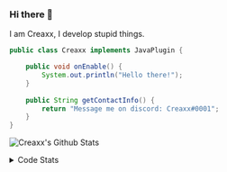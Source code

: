 ### Hi there 👋

I am Creaxx, I develop stupid things. 

```java
public class Creaxx implements JavaPlugin {

    public void onEnable() {
        System.out.println("Hello there!");
    }
    
    public String getContactInfo() {
        return "Message me on discord: Creaxx#0001";
    }
}
```

![Creaxx's Github Stats](https://github-readme-stats.vercel.app/api?username=CreaxxOG&show_icons=true&theme=dark&count_private=true)

<details>
  <summary>Code Stats</summary>

<!--START_SECTION:waka-->
![Code Time](http://img.shields.io/badge/Code%20Time-1%2C052%20hrs%2057%20mins-blue)

![Lines of code](https://img.shields.io/badge/From%20Hello%20World%20I%27ve%20Written-166%20lines%20of%20code-blue)

**🐱 My GitHub Data** 

> 🏆 0 Contributions in the Year 2023
 > 
> 📦 66.2 kB Used in GitHub's Storage 
 > 
> 🚫 Not Opted to Hire
 > 
> 📜 4 Public Repositories 
 > 
> 🔑 2 Private Repositories  
 > 
**I'm an Early 🐤** 

```text
🌞 Morning    39 commits     █░░░░░░░░░░░░░░░░░░░░░░░░   5.24% 
🌆 Daytime    386 commits    █████████████░░░░░░░░░░░░   51.88% 
🌃 Evening    304 commits    ██████████░░░░░░░░░░░░░░░   40.86% 
🌙 Night      15 commits     ░░░░░░░░░░░░░░░░░░░░░░░░░   2.02%

```
📅 **I'm Most Productive on Saturday** 

```text
Monday       66 commits     ██░░░░░░░░░░░░░░░░░░░░░░░   8.87% 
Tuesday      81 commits     ██░░░░░░░░░░░░░░░░░░░░░░░   10.89% 
Wednesday    107 commits    ███░░░░░░░░░░░░░░░░░░░░░░   14.38% 
Thursday     97 commits     ███░░░░░░░░░░░░░░░░░░░░░░   13.04% 
Friday       106 commits    ███░░░░░░░░░░░░░░░░░░░░░░   14.25% 
Saturday     200 commits    ██████░░░░░░░░░░░░░░░░░░░   26.88% 
Sunday       87 commits     ███░░░░░░░░░░░░░░░░░░░░░░   11.69%

```


📊 **This Week I Spent My Time On** 

```text
💬 Programming Languages: 
Java                     13 hrs 22 mins      ███████████████████████░░   93.34% 
XML                      27 mins             ░░░░░░░░░░░░░░░░░░░░░░░░░   3.25% 
GitIgnore file           19 mins             ░░░░░░░░░░░░░░░░░░░░░░░░░   2.27% 
YAML                     8 mins              ░░░░░░░░░░░░░░░░░░░░░░░░░   1.04% 
Kotlin                   0 secs              ░░░░░░░░░░░░░░░░░░░░░░░░░   0.06%

🔥 Editors: 
IntelliJ                 14 hrs 19 mins      █████████████████████████   100.0%

```

**I Mostly Code in Java** 

```text
Java                     13 repos            ███████████████████░░░░░░   76.47% 
Kotlin                   3 repos             ████░░░░░░░░░░░░░░░░░░░░░   17.65% 
EJS                      1 repo              █░░░░░░░░░░░░░░░░░░░░░░░░   5.88%

```



 Last Updated on 01/01/2023 01:51:47 UTC
<!--END_SECTION:waka-->
</details>
